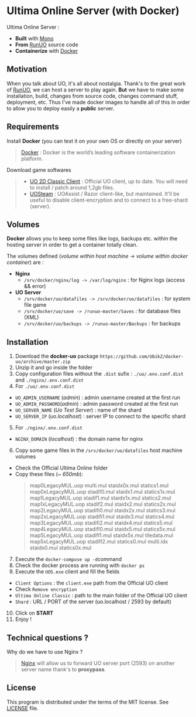 # Ultima Online Server (with Docker)

Ultima Online Server :
- **Built** with [Mono](http://www.mono-project.com/)
- **From** [RunUO](https://github.com/runuo/runuo) source code
- **Containerize** with [Docker](https://www.docker.com/)

## Motivation

When you talk about UO, it's all about nostalgia.
Thank's to the great work of [RunUO](https://github.com/runuo/runuo), we can host a server to play again.
**But** we have to make some installation, build, changes from source code, changes command stuff, deployment, etc.
Thus I've made docker images to handle all of this in order to allow you to deploy easily a **public** server.

## Requirements

Install **Docker** (you can test it on your own OS or directly on your server)

> [Docker](https://www.docker.com/) : Docker is the world’s leading software containerization platform.

Download game softwares

> - [UO 2D Classic Client](http://web.cdn.eamythic.com/us/uo/installers/20120309/UOClassicSetup_7_0_24_0.exe) : Official UO client, up to date. You will need to install / patch around 1,2gb files.
> - [UOSteam](http://uos-update.github.io/UOS_Latest.exe) : UOAssist / Razor client-like, but maintained. It'll be useful to disable client-encryption and to connect to a free-shard (server).

## Volumes

**Docker** allows you to keep some files like logs, backups etc. within the hosting server in order to get a container totally clean.

The volumes defined (*volume within host machine -> volume within docker container*) are :
- **Nginx**
  * ```/srv/docker/nginx/log -> /var/log/nginx``` : for Nginx logs (access && error)
- **UO Server**
  * ```/srv/docker/uo/datafiles -> /srv/docker/uo/datafiles``` : for system file game
  * ```/srv/docker/uo/save -> /runuo-master/Saves``` : for database files (XML)
  * ```/srv/docker/uo/backups -> /runuo-master/Backups``` : for backups

## Installation

1. Download the **docker-uo** package ```https://github.com/UbikZ/docker-uo/archive/master.zip```
2. Unzip it and go inside the folder
3. Copy configuration files without the ```.dist``` sufix : ```./uo/.env.conf.dist``` and ```./nginx/.env.conf.dist```
4. For ```./uo/.env.conf.dist```
  * ```UO_ADMIN_USERNAME``` (*admin*) : admin username created at the first run
  * ```UO_ADMIN_PASSWORD```(*admin*) : admin password created at the first run
  * ```UO_SERVER_NAME``` (*Uo Test Server*) : name of the shard
  * ```UO_SERVER_IP``` (*uo.localhost*) : server IP to connect to the specific shard
5. For ```./nginx/.env.conf.dist```
  * ```NGINX_DOMAIN``` (*localhost*) : the domain name for nginx
6. Copy some game files in the ```/srv/docker/uo/datafiles``` host machine volumes
  * Check the Official Ultima Online folder
  * Copy these files (*~ 650mb*):
    > map0LegacyMUL.uop multi.mul staidx0x.mul statics1.mul
    > map0xLegacyMUL.uop stadif0.mul staidx1.mul statics1x.mul
    > map1LegacyMUL.uop stadif1.mul staidx1x.mul statics2.mul
    > map1xLegacyMUL.uop stadif2.mul staidx2.mul statics2x.mul
    > map2LegacyMUL.uop stadifi0.mul staidx2x.mul statics3.mul
    > map2xLegacyMUL.uop stadifi1.mul staidx3.mul statics4.mul
    > map3LegacyMUL.uop stadifi2.mul staidx4.mul statics5.mul
    > map4LegacyMUL.uop stadifl0.mul staidx5.mul statics5x.mul
    > map5LegacyMUL.uop stadifl1.mul staidx5x.mul tiledata.mul
    > map5xLegacyMUL.uop stadifl2.mul statics0.mul
    > multi.idx staidx0.mul statics0x.mul
7. Execute the ```docker-compose up -d```command
8. Check the docker process are running with ```docker ps```
9. Execute the ```UOS.exe``` client and fill the fields
  * ```Client Options``` : the ```client.exe``` path from the Official UO client
  * Check ```Remove encryption```
  * ```Ultima Online Classic``` : path to the main folder of the Official UO client
  * ```Shard``` : URL / PORT of the server (uo.localhost / 2593 by default)
10. Click on **START**
11. Enjoy !

## Technical questions ?

Why do we have to use Nginx ?

> [Nginx](https://www.nginx.com/) will allow us to forward UO server port (2593) on another server name thank's to **proxypass**.

## License

This program is distributed under the terms of the MIT license. See [LICENSE](https://github.com/UbikZ/docker-uo/blob/master/LICENSE) file.
